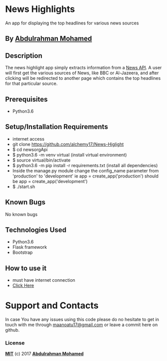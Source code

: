 # News Highlights

An app for displaying the top headlines for various news sources

## By **[Abdulrahman Mohamed](https://github.com/alchemy17)**

## Description
The news highlight app simply extracts information from a [News API](https://newsapi.org/). A user will first get the various sources of News, like BBC or Al-Jazeera, and after clicking will be redirected to another page which contains the top headlines for that particular source.

## Prerequisites
* Python3.6

## Setup/Installation Requirements
* internet access
* git clone https://github.com/alchemy17/News-Higlight
* $ cd newsorgApi
* $ python3.6 -m venv virtual (install virtual environment)
* $ source virtual/bin/activate
* $ python3.6 -m pip install -r requirements.txt (install all dependencies)
* Inside the manage.py module change the config_name parameter from 'production' to 'development' ie app = create_app('production') should be app = create_app('development')
* $ ./start.sh

## Known Bugs

No known bugs

## Technologies Used
- Python3.6
- Flask framework
- Bootstrap

## How to use it
* must have internet connection
* [Click Here](https://thenewshighlight.herokuapp.com/)


# Support and Contacts

In case You have any issues using this code please do no hesitate to get in touch with me through maanoatu17@gmail.com or leave a commit here on github.

### License

**[MIT](./LICENSE)** (c) 2017 **[Abdulrahman Mohamed](https://Alchemy17.github.io)**
